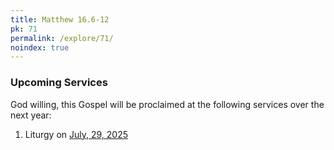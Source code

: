 ```yaml
---
title: Matthew 16.6-12
pk: 71
permalink: /explore/71/
noindex: true
---
```


### Upcoming Services

God willing, this Gospel will be proclaimed at the following services over the next year:


1. Liturgy on [July, 29, 2025](https://orthocal.info/readings/gregorian/2025/07/29/)
